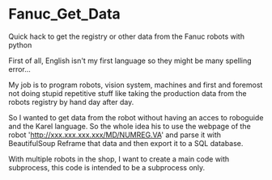 # Fanuc_Get_Data
Quick hack to get the registry or other data from the Fanuc robots with python

First of all, English isn't my first language so they might be many spelling error... 

My job is to program robots, vision system, machines and first and foremost not doing stupid repetitive stuff 
like taking the production data from the robots registry by hand day after day.

So I wanted to get data from the robot without having an acces to roboguide and the Karel language.
So the whole idea his to use the webpage of the robot 'http://xxx.xxx.xxx.xxx/MD/NUMREG.VA' and parse it with BeautifulSoup
Reframe that data and then export it to a SQL database.

With multiple robots in the shop, I want to create a main code with subprocess, this code is intended to be a subprocess only.


